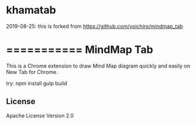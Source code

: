 # khamatab
2019-08-25: this is forked from https://github.com/yoichiro/mindmap_tab

===========
MindMap Tab
===========

This is a Chrome extension to draw Mind Map diagram quickly and easily on New Tab for Chrome.

try:
npm install
gulp build

License
-------

Apache License Version 2.0

